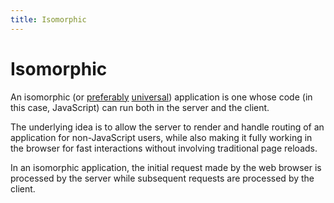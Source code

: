 ```yaml
---
title: Isomorphic
---
```


# Isomorphic

An isomorphic (or [preferably](https://medium.com/@mjackson/universal-javascript-4761051b7ae9) [universal](/_glossary/UNIVERSAL.md)) application is one whose code (in this case, JavaScript) can run both in the server and the client.

The underlying idea is to allow the server to render and handle routing of an application for non-JavaScript users, while also making it fully working in the browser for fast interactions without involving traditional page reloads.

In an isomorphic application, the initial request made by the web browser is processed by the server while subsequent requests are processed by the client.
